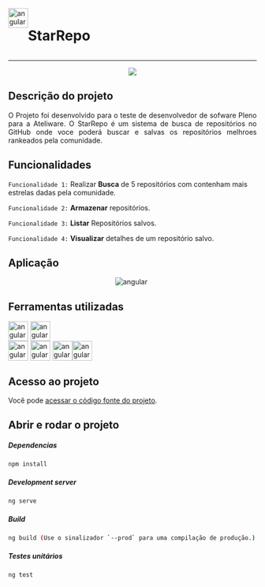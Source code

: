 <div style="display:flex">
<img  src="https://media.graphcms.com/gJsd71c5SGh1RyV8tIrV" alt="angular" width="40" height="40"/><h1>StarRepo</h1>
</div>
<hr>
<p align="center">
   <img src="http://img.shields.io/static/v1?label=STATUS&message=EM%20DESENVOLVIMENTO&color=RED&style=for-the-badge"/>
</p>

## Descrição do projeto 

<p align="justify">
 O Projeto foi desenvolvido para o teste de desenvolvedor de sofware Pleno para a Ateliware. 
 O StarRepo é um sistema de busca de repositórios no GitHub onde voce poderá buscar e salvas os repositórios melhroes rankeados pela comunidade.
</p>

## Funcionalidades

`Funcionalidade 1:` Realizar **Busca** de 5 repositórios com contenham mais estrelas dadas pela comunidade.

`Funcionalidade 2:` **Armazenar** repositórios.

 `Funcionalidade 3:` **Listar** Repositórios salvos.

 `Funcionalidade 4:` **Visualizar** detalhes de um repositório salvo.

## Aplicação

<div align="center">
<img style="margin-right:5px;" src="https://www.linkpicture.com/q/2022-03-15_16-53.png" alt="angular" />
  </div>

###

## Ferramentas utilizadas
<div style="display:flex;">
 <img style="margin-right:5px;" src="https://upload.wikimedia.org/wikipedia/commons/thumb/4/4c/Typescript_logo_2020.svg/1200px-Typescript_logo_2020.svg.png" alt="angular" width="40" height="40"/>
  <img src="https://upload.wikimedia.org/wikipedia/commons/thumb/9/99/Unofficial_JavaScript_logo_2.svg/1024px-Unofficial_JavaScript_logo_2.svg.png" alt="angular" width="40" height="40"/>
</div>
<div style="display:flex;">
<img  style="margin-right:5px;" src="https://upload.wikimedia.org/wikipedia/commons/thumb/c/cf/Angular_full_color_logo.svg/2048px-Angular_full_color_logo.svg.png" alt="angular" width="40" height="40"/>
  <img  style="margin-right:5px;" src="https://seeklogo.com/images/J/jest-logo-F9901EBBF7-seeklogo.com.png" alt="angular" width="40" height="40"/>
  <img src="https://cdn.worldvectorlogo.com/logos/karma.svg" alt="angular" width="40" height="40"/>
   <img src="https://logospng.org/download/node-js/logo-node-js-1024.png" alt="angular" width="40" height="40"/>
</div>


###

## Acesso ao projeto

Você pode [acessar o código fonte do projeto](https://github.com/ronaldobianco/GitRepository).

## Abrir e rodar o projeto

##### Dependencias

```bash
npm install
```

##### Development server

```bash
ng serve
```
##### Build

```bash
ng build (Use o sinalizador `--prod` para uma compilação de produção.)
```
##### Testes unitários

```bash
ng test
```

